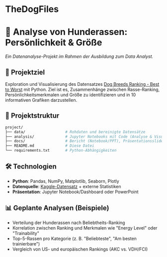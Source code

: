 # TheDogFiles

# 🐶 Analyse von Hunderassen: Persönlichkeit & Größe  
*Ein Datenanalyse-Projekt im Rahmen der Ausbildung zum Data Analyst.*  

## 📌 Projektziel  
Exploration und Visualisierung des Datensatzes [Dog Breeds Ranking - Best to Worst](https://www.kaggle.com/datasets/jainaru/dog-breeds-ranking-best-to-worst4) mit Python. Ziel ist es, Zusammenhänge zwischen Rasse-Ranking, Persönlichkeitsmerkmalen und Größe zu identifizieren und in 10 informativen Grafiken darzustellen.  

## 📂 Projektstruktur  
```bash
project/  
├── data/                  # Rohdaten und bereinigte Datensätze  
├── analysis/              # Jupyter Notebooks mit Code (Analyse & Visualisierung)  
├── docs/                  # Bericht (Notebook/PPT), Präsentationsslides  
├── README.md              # Diese Datei  
└── requirements.txt       # Python-Abhängigkeiten  
```

## 🛠️ Technologien  
- **Python**: Pandas, NumPy, Matplotlib, Seaborn, Plotly  
- **Datenquelle**: [Kaggle-Datensatz](https://www.kaggle.com/datasets/frtgnn/dog-breeds-by-personality-and-size) + externe Statistiken  
- **Präsentation**: Jupyter Notebook/Dashboard oder PowerPoint  

## 📊 Geplante Analysen (Beispiele)  
- Verteilung der Hunderassen nach Beliebtheits-Ranking
- Korrelation zwischen Ranking und Merkmalen wie "Energy Level" oder "Trainability"
- Top-5-Rassen pro Kategorie (z. B. "Beliebteste", "Am besten trainierbare")
- Vergleich von US- und europäischen Rankings (AKC vs. VDH/FCI)